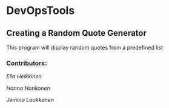 # DevOpsTools

## Creating a Random Quote Generator

This program will display random quotes from a predefined list

### Contributors:

*Ella Heikkinen*

*Hanna Honkonen*

*Jemina Laukkanen*
